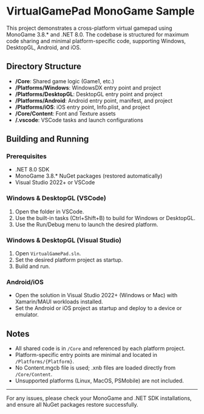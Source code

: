 # VirtualGamePad MonoGame Sample

This project demonstrates a cross-platform virtual gamepad using MonoGame 3.8.* and .NET 8.0. The codebase is structured for maximum code sharing and minimal platform-specific code, supporting Windows, DesktopGL, Android, and iOS.

## Directory Structure

- **/Core**: Shared game logic (Game1, etc.)
- **/Platforms/Windows**: WindowsDX entry point and project
- **/Platforms/DesktopGL**: DesktopGL entry point and project
- **/Platforms/Android**: Android entry point, manifest, and project
- **/Platforms/iOS**: iOS entry point, Info.plist, and project
- **/Core/Content**: Font and Texture assets
- **/.vscode**: VSCode tasks and launch configurations

## Building and Running

### Prerequisites
- .NET 8.0 SDK
- MonoGame 3.8.* NuGet packages (restored automatically)
- Visual Studio 2022+ or VSCode

### Windows & DesktopGL (VSCode)
1. Open the folder in VSCode.
2. Use the built-in tasks (Ctrl+Shift+B) to build for Windows or DesktopGL.
3. Use the Run/Debug menu to launch the desired platform.

### Windows & DesktopGL (Visual Studio)
1. Open `VirtualGamePad.sln`.
2. Set the desired platform project as startup.
3. Build and run.

### Android/iOS
- Open the solution in Visual Studio 2022+ (Windows or Mac) with Xamarin/MAUI workloads installed.
- Set the Android or iOS project as startup and deploy to a device or emulator.

## Notes
- All shared code is in `/Core` and referenced by each platform project.
- Platform-specific entry points are minimal and located in `/Platforms/{Platform}`.
- No Content.mgcb file is used; .xnb files are loaded directly from `/Core/Content`.
- Unsupported platforms (Linux, MacOS, PSMobile) are not included.

---

For any issues, please check your MonoGame and .NET SDK installations, and ensure all NuGet packages restore successfully.
